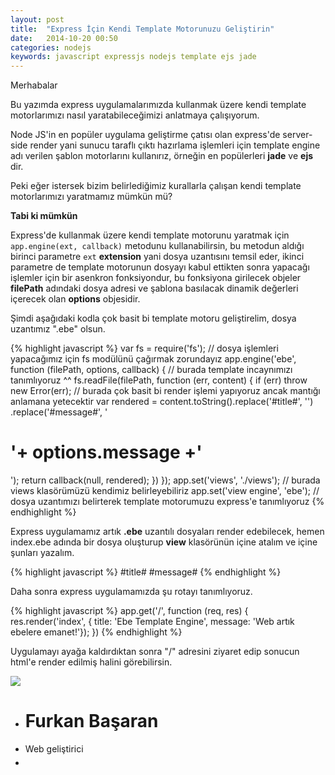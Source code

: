 ```yaml
---
layout: post
title:  "Express İçin Kendi Template Motorunuzu Geliştirin"
date:   2014-10-20 00:50
categories: nodejs
keywords: javascript expressjs nodejs template ejs jade
---
```

Merhabalar

Bu yazımda express uygulamalarımızda kullanmak üzere kendi template motorlarımızı nasıl yaratabileceğimizi anlatmaya çalışıyorum.

 Node JS'in en popüler uygulama geliştirme çatısı olan express'de server-side render yani sunucu taraflı çıktı hazırlama işlemleri için template engine adı verilen şablon motorlarını kullanırız, örneğin en popülerleri <b>jade</b> ve <b>ejs</b> dir.

Peki eğer istersek bizim belirlediğimiz kurallarla çalışan kendi template motorlarımızı yaratmamız mümkün mü?

<b>Tabi ki mümkün</b>

 Express'de kullanmak üzere kendi template motorunu yaratmak için <code>app.engine(ext, callback)</code> metodunu kullanabilirsin, bu metodun aldığı birinci parametre <code>ext</code> <b>extension</b> yani dosya uzantısını temsil eder, ikinci parametre de template motorunun dosyayı kabul ettikten sonra yapacağı işlemler için bir asenkron fonksiyondur, bu fonksiyona girilecek objeler <b>filePath</b> adındaki dosya adresi ve  şablona basılacak dinamik değerleri içerecek olan <b>options</b> objesidir.

 Şimdi aşağıdaki kodla çok basit bi template motoru geliştirelim, dosya uzantımız ".ebe" olsun.

{% highlight javascript %}
var fs = require('fs'); // dosya işlemleri yapacağımız için fs modülünü çağırmak zorundayız
app.engine('ebe', function (filePath, options, callback) { // burada template incaynımızı tanımlıyoruz ^^
  fs.readFile(filePath, function (err, content) {
    if (err) throw new Error(err);
    // burada çok basit bi render işlemi yapıyoruz ancak mantığı anlamana yetecektir
    var rendered = content.toString().replace('#title#', '<title>'+ options.title +'</title>')
    .replace('#message#', '<h1>'+ options.message +'</h1>');
    return callback(null, rendered);
  })
});
app.set('views', './views'); // burada views klasörümüzü kendimiz belirleyebiliriz
app.set('view engine', 'ebe'); // dosya uzantımızı belirterek template motorumuzu express'e tanımlıyoruz
{% endhighlight %}



 Express uygulamamız artık <b>.ebe</b> uzantılı dosyaları render edebilecek, hemen index.ebe adında bir dosya oluşturup <b>view</b> klasörünün içine atalım ve içine şunları yazalım.

{% highlight javascript %}
#title#
#message#
{% endhighlight %}

Daha sonra express uygulamamızda şu rotayı tanımlıyoruz.


{% highlight javascript %}
app.get('/', function (req, res) {
  res.render('index', { title: 'Ebe Template Engine', message: 'Web artık ebelere emanet!'});
})
{% endhighlight %}

Uygulamayı ayağa kaldırdıktan sonra "/" adresini ziyaret edip sonucun html'e render edilmiş halini görebilirsin.

<div class="author-box">
	<img class="author-img" src="https://pbs.twimg.com/profile_images/526826898177814529/IYKFyvya_400x400.jpeg"/>
	<div class="author-info">
		<ul style="margin: 0;">
			<li><h1>Furkan Başaran</h1></li>
			<li><span>Web geliştirici</span></li>
			<li style="margin-top:5px;">
				<div class="a2a_kit a2a_kit_size_32 a2a_default_style">
			        <a class="a2a_button_facebook" href="https://www.facebook.com/frknbasaran?fref=ts"></a>
			        <a class="a2a_button_twitter" href="https://twitter.com/frknbasaran"></a>
			        <a class="a2a_button_google_plus" href="https://plus.google.com/+FurkanBA%C5%9EARAN/about"></a>
			        <a class="a2a_button_linkedin" href="https://www.linkedin.com/pub/furkan-ba%C5%9Faran/73/731/b3b"></a>
			    </div>
			</li>
		</ul>
	</div>
</div>


